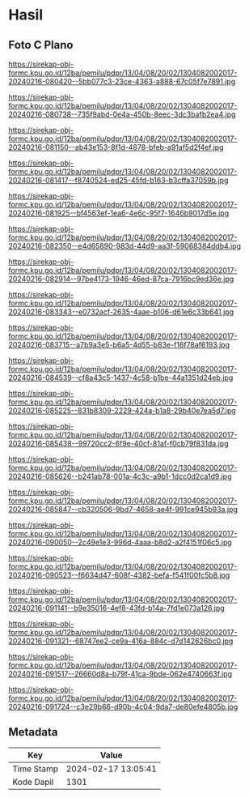 # Hasil

## Foto C Plano

https://sirekap-obj-formc.kpu.go.id/12ba/pemilu/pdpr/13/04/08/20/02/1304082002017-20240216-080420--5bb077c3-23ce-4363-a888-67c05f7e7891.jpg

https://sirekap-obj-formc.kpu.go.id/12ba/pemilu/pdpr/13/04/08/20/02/1304082002017-20240216-080738--735f9abd-0e4a-450b-8eec-3dc3bafb2ea4.jpg

https://sirekap-obj-formc.kpu.go.id/12ba/pemilu/pdpr/13/04/08/20/02/1304082002017-20240216-081150--ab43e153-8f1d-4878-bfeb-a91af5d2f4ef.jpg

https://sirekap-obj-formc.kpu.go.id/12ba/pemilu/pdpr/13/04/08/20/02/1304082002017-20240216-081417--f8740524-ed25-45fd-b163-b3cffa37059b.jpg

https://sirekap-obj-formc.kpu.go.id/12ba/pemilu/pdpr/13/04/08/20/02/1304082002017-20240216-081925--bf4563ef-1ea6-4e6c-95f7-1646b9017d5e.jpg

https://sirekap-obj-formc.kpu.go.id/12ba/pemilu/pdpr/13/04/08/20/02/1304082002017-20240216-082350--e4d65890-983d-44d9-aa3f-59068384ddb4.jpg

https://sirekap-obj-formc.kpu.go.id/12ba/pemilu/pdpr/13/04/08/20/02/1304082002017-20240216-082914--97be4173-1946-46ed-87ca-7916bc9ed36e.jpg

https://sirekap-obj-formc.kpu.go.id/12ba/pemilu/pdpr/13/04/08/20/02/1304082002017-20240216-083343--e0732acf-2635-4aae-b106-d61e6c33b641.jpg

https://sirekap-obj-formc.kpu.go.id/12ba/pemilu/pdpr/13/04/08/20/02/1304082002017-20240216-083715--a7b9a3e5-b6a5-4d55-b83e-f16f78af6193.jpg

https://sirekap-obj-formc.kpu.go.id/12ba/pemilu/pdpr/13/04/08/20/02/1304082002017-20240216-084539--cf8a43c5-1437-4c58-b1be-44a1351d24eb.jpg

https://sirekap-obj-formc.kpu.go.id/12ba/pemilu/pdpr/13/04/08/20/02/1304082002017-20240216-085225--831b8309-2229-424a-b1a8-29b40e7ea5d7.jpg

https://sirekap-obj-formc.kpu.go.id/12ba/pemilu/pdpr/13/04/08/20/02/1304082002017-20240216-085438--99720cc2-6f9e-40cf-81af-f0cb79f831da.jpg

https://sirekap-obj-formc.kpu.go.id/12ba/pemilu/pdpr/13/04/08/20/02/1304082002017-20240216-085626--b241ab78-001a-4c3c-a9b1-1dcc0d2ca1d9.jpg

https://sirekap-obj-formc.kpu.go.id/12ba/pemilu/pdpr/13/04/08/20/02/1304082002017-20240216-085847--cb320506-9bd7-4658-ae4f-991ce945b93a.jpg

https://sirekap-obj-formc.kpu.go.id/12ba/pemilu/pdpr/13/04/08/20/02/1304082002017-20240216-090050--2c49e1e3-996d-4aaa-b8d2-a2f4151f06c5.jpg

https://sirekap-obj-formc.kpu.go.id/12ba/pemilu/pdpr/13/04/08/20/02/1304082002017-20240216-090523--f6634d47-608f-4382-befa-f541f00fc5b8.jpg

https://sirekap-obj-formc.kpu.go.id/12ba/pemilu/pdpr/13/04/08/20/02/1304082002017-20240216-091141--b9e35016-4ef8-43fd-b14a-7fd1e073a126.jpg

https://sirekap-obj-formc.kpu.go.id/12ba/pemilu/pdpr/13/04/08/20/02/1304082002017-20240216-091321--68747ee2-ce9a-416a-884c-d7d142626bc0.jpg

https://sirekap-obj-formc.kpu.go.id/12ba/pemilu/pdpr/13/04/08/20/02/1304082002017-20240216-091517--26660d8a-b79f-41ca-9bde-062e4740663f.jpg

https://sirekap-obj-formc.kpu.go.id/12ba/pemilu/pdpr/13/04/08/20/02/1304082002017-20240216-091724--c3e29b66-d90b-4c04-9da7-de80efe4805b.jpg


## Metadata

| Key        | Value               |
| ---------- | ------------------- |
| Time Stamp | 2024-02-17 13:05:41 |
| Kode Dapil | 1301                |



